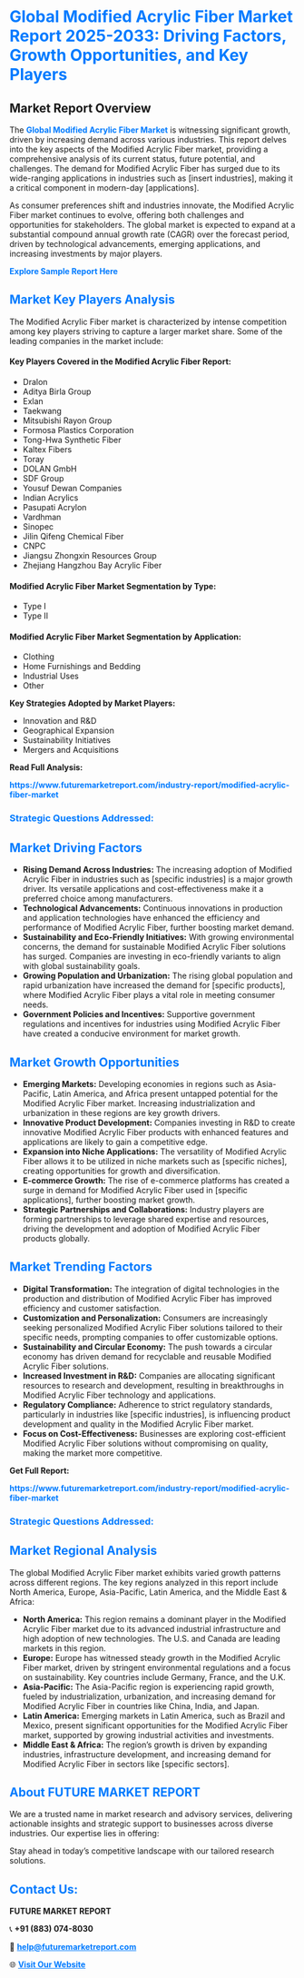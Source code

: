 <h1 style="color: #007BFF;">Global Modified Acrylic Fiber Market Report 2025-2033: Driving Factors, Growth Opportunities, and Key Players</h1>

<section id="overview">
<h2>Market Report Overview</h2>
<p>The <a href="https://www.futuremarketreport.com/industry-report/modified-acrylic-fiber-market" style="color: #007BFF; text-decoration: none;"><strong>Global Modified Acrylic Fiber Market</strong></a> is witnessing significant growth, driven by increasing demand across various industries. This report delves into the key aspects of the Modified Acrylic Fiber market, providing a comprehensive analysis of its current status, future potential, and challenges. The demand for Modified Acrylic Fiber has surged due to its wide-ranging applications in industries such as [insert industries], making it a critical component in modern-day [applications].</p>
<p>As consumer preferences shift and industries innovate, the Modified Acrylic Fiber market continues to evolve, offering both challenges and opportunities for stakeholders. The global market is expected to expand at a substantial compound annual growth rate (CAGR) over the forecast period, driven by technological advancements, emerging applications, and increasing investments by major players.</p>
</section>

<section id="overview">
<p><a href="https://www.futuremarketreport.com/request-sample/reportId=89000" style="color: #007BFF; text-decoration: none;"><strong>Explore Sample Report Here</strong></a></p>
</section>

<section id="key-players">
<h2 style="color: #007BFF;">Market Key Players Analysis</h2>
<p>The Modified Acrylic Fiber market is characterized by intense competition among key players striving to capture a larger market share. Some of the leading companies in the market include:</p>
<h4>Key Players Covered in the Modified Acrylic Fiber Report:</h4>
<ul><li>Dralon</li><li>Aditya Birla Group</li><li>Exlan</li><li>Taekwang</li><li>Mitsubishi Rayon Group</li><li>Formosa Plastics Corporation</li><li>Tong-Hwa Synthetic Fiber</li><li>Kaltex Fibers</li><li>Toray</li><li>DOLAN GmbH</li><li>SDF Group</li><li>Yousuf Dewan Companies</li><li>Indian Acrylics</li><li>Pasupati Acrylon</li><li>Vardhman</li><li>Sinopec</li><li>Jilin Qifeng Chemical Fiber</li><li>CNPC</li><li>Jiangsu Zhongxin Resources Group</li><li>Zhejiang Hangzhou Bay Acrylic Fiber</li></ul>
<h4>Modified Acrylic Fiber Market Segmentation by Type:</h4>
<ul><li>Type I</li><li>Type II</li></ul>

<h4>Modified Acrylic Fiber Market Segmentation by Application:</h4>
<ul><li>Clothing</li><li>Home Furnishings and Bedding</li><li>Industrial Uses</li><li>Other</li></ul>
<p><strong>Key Strategies Adopted by Market Players:</strong></p>
<ul>
<li>Innovation and R&D</li>
<li>Geographical Expansion</li>
<li>Sustainability Initiatives</li>
<li>Mergers and Acquisitions</li>
</ul>
</section>

<section>
<p><strong>Read Full Analysis: </strong></p><a href="https://www.futuremarketreport.com/industry-report/modified-acrylic-fiber-market" style="color: #007BFF; text-decoration: none;"><strong>https://www.futuremarketreport.com/industry-report/modified-acrylic-fiber-market</strong></a>
<h3 style="color: #007BFF;">Strategic Questions Addressed:</h3>
</section>

<section id="driving-factors">
<h2 style="color: #007BFF;">Market Driving Factors</h2>
<ul>
<li><strong>Rising Demand Across Industries:</strong> The increasing adoption of Modified Acrylic Fiber in industries such as [specific industries] is a major growth driver. Its versatile applications and cost-effectiveness make it a preferred choice among manufacturers.</li>
<li><strong>Technological Advancements:</strong> Continuous innovations in production and application technologies have enhanced the efficiency and performance of Modified Acrylic Fiber, further boosting market demand.</li>
<li><strong>Sustainability and Eco-Friendly Initiatives:</strong> With growing environmental concerns, the demand for sustainable Modified Acrylic Fiber solutions has surged. Companies are investing in eco-friendly variants to align with global sustainability goals.</li>
<li><strong>Growing Population and Urbanization:</strong> The rising global population and rapid urbanization have increased the demand for [specific products], where Modified Acrylic Fiber plays a vital role in meeting consumer needs.</li>
<li><strong>Government Policies and Incentives:</strong> Supportive government regulations and incentives for industries using Modified Acrylic Fiber have created a conducive environment for market growth.</li>
</ul>
</section>

<section id="growth-opportunities">
<h2 style="color: #007BFF;">Market Growth Opportunities</h2>
<ul>
<li><strong>Emerging Markets:</strong> Developing economies in regions such as Asia-Pacific, Latin America, and Africa present untapped potential for the Modified Acrylic Fiber market. Increasing industrialization and urbanization in these regions are key growth drivers.</li>
<li><strong>Innovative Product Development:</strong> Companies investing in R&D to create innovative Modified Acrylic Fiber products with enhanced features and applications are likely to gain a competitive edge.</li>
<li><strong>Expansion into Niche Applications:</strong> The versatility of Modified Acrylic Fiber allows it to be utilized in niche markets such as [specific niches], creating opportunities for growth and diversification.</li>
<li><strong>E-commerce Growth:</strong> The rise of e-commerce platforms has created a surge in demand for Modified Acrylic Fiber used in [specific applications], further boosting market growth.</li>
<li><strong>Strategic Partnerships and Collaborations:</strong> Industry players are forming partnerships to leverage shared expertise and resources, driving the development and adoption of Modified Acrylic Fiber products globally.</li>
</ul>
</section>

<section id="trending-factors">
<h2 style="color: #007BFF;">Market Trending Factors</h2>
<ul>
<li><strong>Digital Transformation:</strong> The integration of digital technologies in the production and distribution of Modified Acrylic Fiber has improved efficiency and customer satisfaction.</li>
<li><strong>Customization and Personalization:</strong> Consumers are increasingly seeking personalized Modified Acrylic Fiber solutions tailored to their specific needs, prompting companies to offer customizable options.</li>
<li><strong>Sustainability and Circular Economy:</strong> The push towards a circular economy has driven demand for recyclable and reusable Modified Acrylic Fiber solutions.</li>
<li><strong>Increased Investment in R&D:</strong> Companies are allocating significant resources to research and development, resulting in breakthroughs in Modified Acrylic Fiber technology and applications.</li>
<li><strong>Regulatory Compliance:</strong> Adherence to strict regulatory standards, particularly in industries like [specific industries], is influencing product development and quality in the Modified Acrylic Fiber market.</li>
<li><strong>Focus on Cost-Effectiveness:</strong> Businesses are exploring cost-efficient Modified Acrylic Fiber solutions without compromising on quality, making the market more competitive.</li>
</ul>
</section>

<section>
<p><strong>Get Full Report: </strong></p><a href="https://www.futuremarketreport.com/industry-report/modified-acrylic-fiber-market" style="color: #007BFF; text-decoration: none;"><strong>https://www.futuremarketreport.com/industry-report/modified-acrylic-fiber-market</strong></a>
<h3 style="color: #007BFF;">Strategic Questions Addressed:</h3>
</section>


<section id="regional-analysis">
<h2 style="color: #007BFF;">Market Regional Analysis</h2>
<p>The global Modified Acrylic Fiber market exhibits varied growth patterns across different regions. The key regions analyzed in this report include North America, Europe, Asia-Pacific, Latin America, and the Middle East & Africa:</p>
<ul>
<li><strong>North America:</strong> This region remains a dominant player in the Modified Acrylic Fiber market due to its advanced industrial infrastructure and high adoption of new technologies. The U.S. and Canada are leading markets in this region.</li>
<li><strong>Europe:</strong> Europe has witnessed steady growth in the Modified Acrylic Fiber market, driven by stringent environmental regulations and a focus on sustainability. Key countries include Germany, France, and the U.K.</li>
<li><strong>Asia-Pacific:</strong> The Asia-Pacific region is experiencing rapid growth, fueled by industrialization, urbanization, and increasing demand for Modified Acrylic Fiber in countries like China, India, and Japan.</li>
<li><strong>Latin America:</strong> Emerging markets in Latin America, such as Brazil and Mexico, present significant opportunities for the Modified Acrylic Fiber market, supported by growing industrial activities and investments.</li>
<li><strong>Middle East & Africa:</strong> The region’s growth is driven by expanding industries, infrastructure development, and increasing demand for Modified Acrylic Fiber in sectors like [specific sectors].</li>
</ul>
</section>

<footer>
<h2 style="color: #007BFF;">About FUTURE MARKET REPORT</h2>
<p>We are a trusted name in market research and advisory services, delivering actionable insights and strategic support to businesses across diverse industries. Our expertise lies in offering:</p>

<p>Stay ahead in today’s competitive landscape with our tailored research solutions.</p>

<h2 style="color: #007BFF;">Contact Us:</h2>
<p><strong>FUTURE MARKET REPORT</strong></p>
<p>📞 <strong>+91 (883) 074-8030</strong></p>
<p>📧 <strong><a href="mailto:help@futuremarketreport.com" style="color: #007BFF;">help@futuremarketreport.com</a></strong></p>
<p>🌐 <strong><a href="https://www.futuremarketreport.com/" style="color: #007BFF;">Visit Our Website</a></strong></p>
</footer>